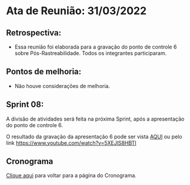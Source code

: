 # Ata de Reunião: 31/03/2022

## Retrospectiva:
- Essa reunião foi elaborada para a gravação do ponto de controle 6 sobre Pós-Rastreabilidade. Todos os integrantes participaram.

## Pontos de melhoria:
- Não houve considerações de melhoria.

## Sprint 08:
A divisão de atividades será feita na próxima Sprint, após a apresentação do ponto de controle 6.

O resultado da gravação da apresentação 6 pode ser vista [AQUI](https://requisitos-de-software.github.io/2021.2-PontoFacil/apresentacoes/apresentacao6/) ou pelo link <https://www.youtube.com/watch?v=5XEJlS8HBTI>





## Cronograma

<a href="https://requisitos-de-software.github.io/2021.2-PontoFacil/planejamento/cronograma/">Clique aqui</a> para voltar para a página do Cronograma.